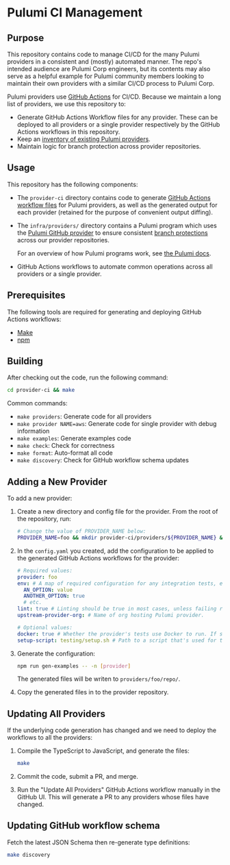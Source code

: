# Pulumi CI Management

## Purpose

This repository contains code to manage CI/CD for the many Pulumi providers in a consistent and (mostly) automated manner. The repo's intended audience are Pulumi Corp engineers, but its contents may also serve as a helpful example for Pulumi community members looking to maintain their own providers with a similar CI/CD process to Pulumi Corp.

Pulumi providers use [GitHub Actions](https://docs.github.com/en/actions) for CI/CD. Because we maintain a long list of providers, we use this repository to:

- Generate GitHub Actions Workflow files for any provider. These can be deployed to all providers or a single provider respectively by the GitHub Actions workflows in this repository.
- Keep an [inventory of existing Pulumi providers](./provider-ci/providers).
- Maintain logic for branch protection across provider repositories.

## Usage

This repository has the following components:

- The `provider-ci` directory contains code to generate [GitHub Actions workflow files](https://docs.github.com/en/actions/learn-github-actions/workflow-syntax-for-github-actions) for Pulumi providers, as well as the generated output for each provider (retained for the purpose of convenient output diffing).
- The `infra/providers/` directory contains a Pulumi program which uses the [Pulumi GitHub provider](https://www.pulumi.com/registry/packages/github/) to ensure consistent [branch protections](https://docs.github.com/en/repositories/configuring-branches-and-merges-in-your-repository/defining-the-mergeability-of-pull-requests/about-protected-branches) across our provider repositories.

  For an overview of how Pulumi programs work, see [the Pulumi docs](https://www.pulumi.com/docs/).

- GitHub Actions workflows to automate common operations across all providers or a single provider.

## Prerequisites

The following tools are required for generating and deploying GitHub Actions workflows:

- [Make](https://www.gnu.org/software/make/)
- [npm](https://www.npmjs.com/)

## Building

After checking out the code, run the following command:

```bash
cd provider-ci && make
```

Common commands:

- `make providers`: Generate code for all providers
- `make provider NAME=aws`: Generate code for single provider with debug information
- `make examples`: Generate examples code
- `make check`: Check for correctness
- `make format`: Auto-format all code
- `make discovery`: Check for GitHub workflow schema updates

## Adding a New Provider

To add a new provider:

1. Create a new directory and config file for the provider. From the root of the repository, run:

   ```bash
   # Change the value of PROVIDER_NAME below:
   PROVIDER_NAME=foo && mkdir provider-ci/providers/${PROVIDER_NAME} && touch provider-ci/providers/${PROVIDER_NAME}/config.yaml
   ```

1. In the `config.yaml` you created, add the configuration to be applied to the generated GitHub Actions workflows for the provider:

   ```yaml
   # Required values:
   provider: foo
   env: # A map of required configuration for any integration tests, etc.
     AN_OPTION: value
     ANOTHER_OPTION: true
     # etc.
   lint: true # Linting should be true in most cases, unless failing rules in the upstream provider makes this impractical.
   upstream-provider-org: # Name of org hosting Pulumi provider.

   # Optional values:
   docker: true # Whether the provider's tests use Docker to run. If set to true, a file `testing/docker-compose.yml` must be present in the provider repository.
   setup-script: testing/setup.sh # Path to a script that's used for testing bootstraps
   ```

1. Generate the configuration:

   ```bash
   npm run gen-examples -- -n [provider]
   ```

   The generated files will be writen to `providers/foo/repo/`.

1. Copy the generated files in to the provider repository.

## Updating All Providers

If the underlying code generation has changed and we need to deploy the workflows to all the providers:

1. Compile the TypeScript to JavaScript, and generate the files:

   ```bash
   make
   ```

1. Commit the code, submit a PR, and merge.
1. Run the "Update All Providers" GitHub Actions workflow manually in the GitHub UI. This will generate a PR to any providers whose files have changed.

## Updating GitHub workflow schema

Fetch the latest JSON Schema then re-generate type definitions:

```bash
make discovery
```
